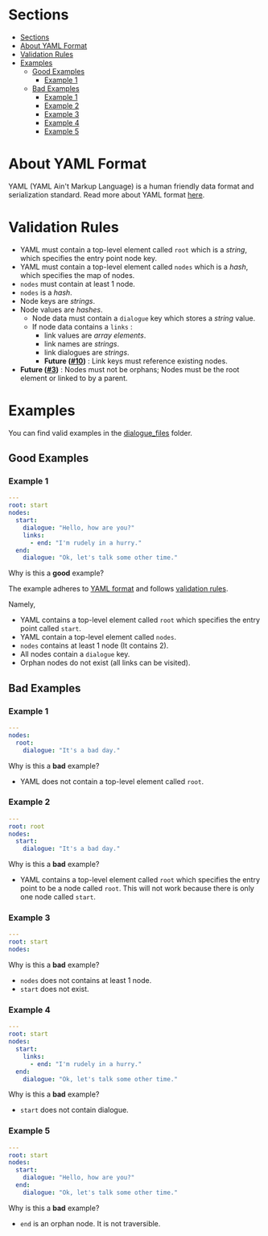 # Sections
- [Sections](#sections)
- [About YAML Format](#about-yaml-format)
- [Validation Rules](#validation-rules)
- [Examples](#examples)
  - [Good Examples](#good-examples)
    - [Example 1](#example-1)
  - [Bad Examples](#bad-examples)
    - [Example 1](#example-1-1)
    - [Example 2](#example-2)
    - [Example 3](#example-3)
    - [Example 4](#example-4)
    - [Example 5](#example-5)

# About YAML Format

YAML (YAML Ain't Markup Language) is a human friendly data format and serialization standard. Read more about YAML format [here](https://yaml.org/).

# Validation Rules

  * YAML must contain a top-level element called `root` which is a *string*, which specifies the entry point node key.
  * YAML must contain a top-level element called `nodes` which is a *hash*, which specifies the map of nodes.
  * `nodes` must contain at least 1 node.
  * `nodes` is a *hash*.
  * Node keys are *strings*.
  * Node values are *hashes*.
    * Node data must contain a `dialogue` key which stores a *string* value.
    * If node data contains a `links` :
      * link values are *array elements*.
      * link names are *strings*.
      * link dialogues are *strings*.
      * **Future ([#10](https://github.com/simbleau/convo/issues/10))** : Link keys must reference existing nodes.
  * **Future ([#3](https://github.com/simbleau/convo/issues/3))** : Nodes must not be orphans; Nodes must be the root element or linked to by a parent.

# Examples

You can find valid examples in the [dialogue_files](../dialogue_files/) folder.

## Good Examples

### Example 1
```yaml
---
root: start
nodes:
  start:
    dialogue: "Hello, how are you?"
    links:
      - end: "I'm rudely in a hurry."
  end:
    dialogue: "Ok, let's talk some other time."
```

Why is this a **good** example?

The example adheres to [YAML format](#about-yaml-format) and follows [validation rules](#validation-rules).

Namely,
  * YAML contains a top-level element called `root` which specifies the entry point called `start`.
  * YAML contain a top-level element called `nodes`.
  * `nodes` contains at least 1 node (It contains 2).
  * All nodes contain a `dialogue` key.
  * Orphan nodes do not exist (all links can be visited).

## Bad Examples

### Example 1

```yaml
---
nodes:
  root:
    dialogue: "It's a bad day."
```
Why is this a **bad** example?

  * YAML does not contain a top-level element called `root`.

### Example 2

```yaml
---
root: root
nodes:
  start:
    dialogue: "It's a bad day."
```
Why is this a **bad** example?

  * YAML contains a top-level element called `root` which specifies the entry point to be a node called `root`. This will not work because there is only one node called `start`.

### Example 3

```yaml
---
root: start
nodes:
```
Why is this a **bad** example?

  * `nodes` does not contains at least 1 node.
  * `start` does not exist.

### Example 4

```yaml
---
root: start
nodes:
  start:
    links:
      - end: "I'm rudely in a hurry."
  end:
    dialogue: "Ok, let's talk some other time."
```

Why is this a **bad** example?

  * `start` does not contain dialogue.

### Example 5

```yaml
---
root: start
nodes:
  start:
    dialogue: "Hello, how are you?"
  end:
    dialogue: "Ok, let's talk some other time."
```
Why is this a **bad** example?

  * `end` is an orphan node. It is not traversible.